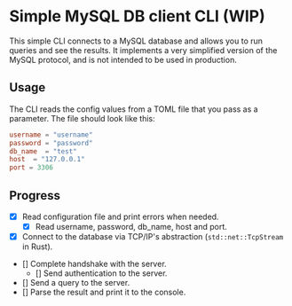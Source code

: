 # Simple MySQL DB client CLI (WIP)

This simple CLI connects to a MySQL database and allows you to run queries and see the results.
It implements a very simplified version of the MySQL protocol, and is not intended to be used in production.

## Usage

The CLI reads the config values from a TOML file that you pass as a parameter. The file should look like this:

```toml
username = "username"
password = "password"
db_name  = "test"
host  = "127.0.0.1"
port = 3306
```

## Progress

- [X] Read configuration file and print errors when needed.
    - [X] Read username, password, db_name, host and port.
- [X] Connect to the database via TCP/IP's abstraction (`std::net::TcpStream` in Rust).
- [] Complete handshake with the server.
    - [] Send authentication to the server.
- [] Send a query to the server.
- [] Parse the result and print it to the console.
